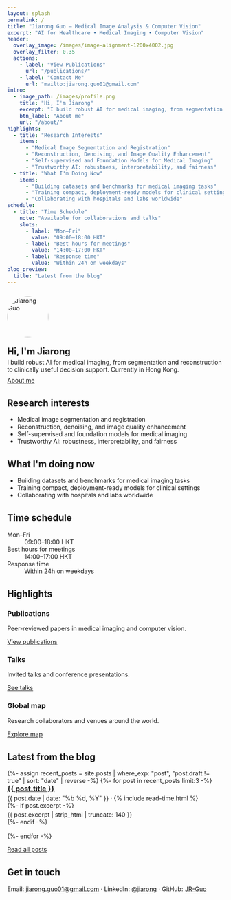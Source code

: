```yaml
---
layout: splash
permalink: /
title: "Jiarong Guo — Medical Image Analysis & Computer Vision"
excerpt: "AI for Healthcare • Medical Imaging • Computer Vision"
header:
  overlay_image: /images/image-alignment-1200x4002.jpg
  overlay_filter: 0.35
  actions:
    - label: "View Publications"
      url: "/publications/"
    - label: "Contact Me"
      url: "mailto:jiarong.guo01@gmail.com"
intro:
  - image_path: /images/profile.png
    title: "Hi, I'm Jiarong"
    excerpt: "I build robust AI for medical imaging, from segmentation and reconstruction to clinically useful decision support. Currently in Hong Kong."
    btn_label: "About me"
    url: "/about/"
highlights:
  - title: "Research Interests"
    items:
      - "Medical Image Segmentation and Registration"
      - "Reconstruction, Denoising, and Image Quality Enhancement"
      - "Self-supervised and Foundation Models for Medical Imaging"
      - "Trustworthy AI: robustness, interpretability, and fairness"
  - title: "What I'm Doing Now"
    items:
      - "Building datasets and benchmarks for medical imaging tasks"
      - "Training compact, deployment-ready models for clinical settings"
      - "Collaborating with hospitals and labs worldwide"
schedule:
  - title: "Time Schedule"
    note: "Available for collaborations and talks"
    slots:
      - label: "Mon–Fri"
        value: "09:00–18:00 HKT"
      - label: "Best hours for meetings"
        value: "14:00–17:00 HKT"
      - label: "Response time"
        value: "Within 24h on weekdays"
blog_preview:
  title: "Latest from the blog"
---
```


<div class="page__section" style="margin-top:1.5rem">
  <div class="feature__item" style="display:flex;gap:1.25rem;align-items:center;flex-wrap:wrap">
    <img src="/images/profile.png" alt="Jiarong Guo" style="width:96px;height:96px;border-radius:50%">
    <div>
      <h2 style="margin:0 0 .25rem 0">Hi, I'm Jiarong</h2>
      <p style="margin:0">I build robust AI for medical imaging, from segmentation and reconstruction to clinically useful decision support. Currently in Hong Kong.</p>
      <p style="margin:.5rem 0 0 0"><a class="btn btn--primary" href="/about/">About me</a></p>
    </div>
  </div>
</div>

<div class="page__section" style="margin-top:2rem">
  <h2>Research interests</h2>
  <ul>
    <li>Medical image segmentation and registration</li>
    <li>Reconstruction, denoising, and image quality enhancement</li>
    <li>Self-supervised and foundation models for medical imaging</li>
    <li>Trustworthy AI: robustness, interpretability, and fairness</li>
  </ul>
</div>

<div class="page__section" style="margin-top:2rem">
  <h2>What I'm doing now</h2>
  <ul>
    <li>Building datasets and benchmarks for medical imaging tasks</li>
    <li>Training compact, deployment-ready models for clinical settings</li>
    <li>Collaborating with hospitals and labs worldwide</li>
  </ul>
</div>

<div class="page__section" style="margin-top:2rem">
  <h2>Time schedule</h2>
  <dl>
    <dt>Mon–Fri</dt><dd>09:00–18:00 HKT</dd>
    <dt>Best hours for meetings</dt><dd>14:00–17:00 HKT</dd>
    <dt>Response time</dt><dd>Within 24h on weekdays</dd>
  </dl>
</div>

<div class="page__section" style="margin-top:2rem">
  <h2>Highlights</h2>
  <div class="feature__wrapper">
    <div class="feature__item">
      <h3>Publications</h3>
      <p>Peer-reviewed papers in medical imaging and computer vision.</p>
      <p><a class="btn btn--primary" href="/publications/">View publications</a></p>
    </div>
    <div class="feature__item">
      <h3>Talks</h3>
      <p>Invited talks and conference presentations.</p>
      <p><a class="btn" href="/talks/">See talks</a></p>
    </div>
    <div class="feature__item">
      <h3>Global map</h3>
      <p>Research collaborators and venues around the world.</p>
      <p><a class="btn" href="/global-map/">Explore map</a></p>
    </div>
  </div>
</div>

<div class="page__section" style="margin-top:2rem">
  <h2>Latest from the blog</h2>
  <div>
    {%- assign recent_posts = site.posts | where_exp: "post", "post.draft != true" | sort: "date" | reverse -%}
    {%- for post in recent_posts limit:3 -%}
      <article class="archive__item" style="margin-bottom:1rem">
        <h3 class="archive__item-title" style="margin:0"><a href="{{ post.url | relative_url }}">{{ post.title }}</a></h3>
        <p class="page__meta" style="margin:.25rem 0 0 0">{{ post.date | date: "%b %d, %Y" }} · {% include read-time.html %}</p>
        {%- if post.excerpt -%}
          <p style="margin:.25rem 0 0 0">{{ post.excerpt | strip_html | truncate: 140 }}</p>
        {%- endif -%}
      </article>
    {%- endfor -%}
  </div>
  <p><a class="btn" href="/year-archive/">Read all posts</a></p>
</div>

<div class="page__section" style="margin-top:2rem">
  <h2>Get in touch</h2>
  <p>Email: <a href="mailto:jiarong.guo01@gmail.com">jiarong.guo01@gmail.com</a> · LinkedIn: <a href="https://linkedin.com/in/jiarong-guo-4aa0181b8" target="_blank" rel="noopener">@jiarong</a> · GitHub: <a href="https://github.com/JR-Guo" target="_blank" rel="noopener">JR-Guo</a></p>
</div>

